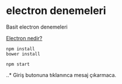 # electron denemeleri
Basit electron denemeleri

[Electron nedir?](https://electronjs.org)


```
npm install
bower install

npm start
```

..* Giriş butonuna tıklanınca mesaj çıkarmaca.